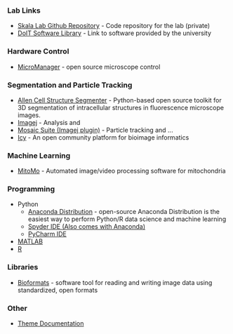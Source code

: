 ### Lab Links

* [Skala Lab Github Repository](https://github.com/skalalab/skala_lab) - Code repository for the lab (private)
* [DoIT Software Library](https://it.wisc.edu/services/software/) - Link to software provided by the university

### Hardware Control
* [MicroManager](https://micro-manager.org/wiki/Version_2.0) - open source microscope control

### Segmentation and Particle Tracking

* [Allen Cell Structure Segmenter](https://www.allencell.org/segmenter.html) -  Python-based open source toolkit for 3D segmentation of intracellular structures in fluorescence microscope images.
* [Imagej](https://imagej.net/Downloads) - Analysis and 
* [Mosaic Suite (Imagej plugin)](http://mosaic.mpi-cbg.de/?q=downloads/imageJ) - Particle tracking and ...
* [Icy](http://icy.bioimageanalysis.org/) - An open community platform for bioimage informatics 

### Machine Learning 
* [MitoMo](https://omictools.com/mitomo-tool) - Automated image/video processing software for mitochondria 

### Programming
* Python
  * [Anaconda Distribution](https://www.anaconda.com/distribution/) - open-source Anaconda Distribution is the easiest way to perform Python/R data science and machine learning
  * [Spyder IDE (Also comes with Anaconda)](https://github.com/spyder-ide/spyder)
  * [PyCharm IDE](https://www.jetbrains.com/pycharm/)
* [MATLAB](https://it.wisc.edu/services/software/)
* [R](https://www.r-project.org/)

### Libraries
* [Bioformats](https://www.openmicroscopy.org/bio-formats/) - software tool for reading and writing image data using standardized, open formats

### Other
* [Theme Documentation](https://github.com/pages-themes/leap-day)

